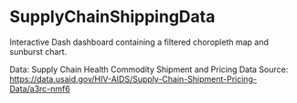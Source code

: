 # SupplyChainShippingData

Interactive Dash dashboard containing a filtered choropleth map and sunburst chart. 

Data: Supply Chain Health Commodity Shipment and Pricing Data
Source: https://data.usaid.gov/HIV-AIDS/Supply-Chain-Shipment-Pricing-Data/a3rc-nmf6 
